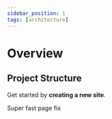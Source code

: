 ```yaml
---
sidebar_position: 1
tags: [architecture]
---
```


# Overview

## Project Structure

Get started by **creating a new site**.

Super fast page fix
